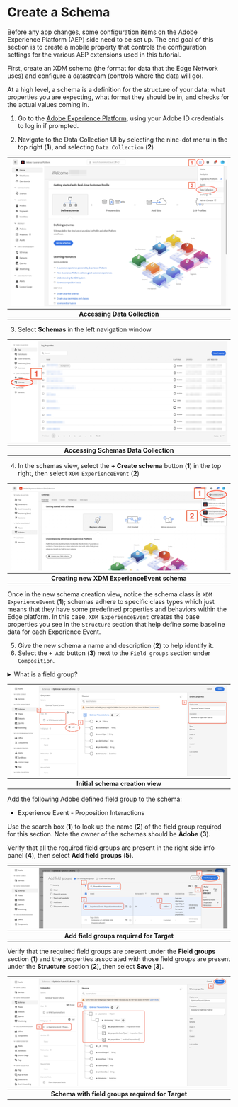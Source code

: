 # Create a Schema
Before any app changes, some configuration items on the Adobe Experience Platform (AEP) side need to be set up. The end goal of this section is to create a mobile property that controls the configuration settings for the various AEP extensions used in this tutorial.

First, create an XDM schema (the format for data that the Edge Network uses) and configure a datastream (controls where the data will go). 
 
At a high level, a schema is a definition for the structure of your data; what properties you are expecting, what format they should be in, and checks for the actual values coming in.  

1. Go to the [Adobe Experience Platform](https://experience.adobe.com/#/platform), using your Adobe ID credentials to log in if prompted.

2. Navigate to the Data Collection UI by selecting the nine-dot menu in the top right (**1**), and selecting `Data Collection` (**2**)

| ![Navigating to Data Collection](../../assets/aep-data-collection.png?raw=true) |
| :---: |
| **Accessing Data Collection** |

3. Select **Schemas** in the left navigation window

| ![Navigating to Schemas in Data Collection](../../assets/data-collection-tags.png?raw=true) |
| :---: |
| **Accessing Schemas Data Collection** |

4. In the schemas view, select the **+ Create schema** button (**1**) in the top right, then select `XDM ExperienceEvent` (**2**)

| ![Creating new XDM ExperienceEvent schema](../../assets/data-collection-schemas.png?raw=true) |
| :---: |
| **Creating new XDM ExperienceEvent schema** |

Once in the new schema creation view, notice the schema class is `XDM ExperienceEvent` (**1**); schemas adhere to specific class types which just means that they have some predefined properties and behaviors within the Edge platform. In this case, `XDM ExperienceEvent` creates the base properties you see in the `Structure` section that help define some baseline data for each Experience Event. 

5. Give the new schema a name and description (**2**) to help identify it.
6. Select the `+ Add` button (**3**) next to the `Field groups` section under `Composition`.

<details>
  <summary> What is a field group?</summary><p>

A schema is made up of building blocks called field groups.

Think of field groups as blueprints for specific groups of data; the data properties describing things like: the current device in use, products and contents/state of carts, information about the users themselves, etc. 

For example, the `Commerce Details` field group has properties for common commerce-related data like: 
- Product information (SKU, name, quantity)
- Cart state (abandons, product add sources, etc.). 
 
This logical grouping helps organize individual data properties into easily understandable sections. They are even reusable! Once you define a field group, you can use it in any schema that has a compatible class (some field groups only make sense with the capabilities of certain schema classes). There are two types of field groups available:

1. Adobe defined - standardized templates of common use-cases and datasets created and updated by Adobe
    - Note that Adobe Experience Platform services implicitly understand standard field groups and can provide additional functionality on top of just reading and writing data. That's why it is strongly recommended that you use standard field groups wherever possible.
2. Custom defined - any field group outside of the Adobe defined ones that users can use to create their own custom collections of data properties  

See the [Field Groups section in the Basics of schema composition](https://experienceleague.adobe.com/docs/experience-platform/xdm/schema/composition.html?lang=en#field-group) for an in depth look at how field groups work in the context of XDM schemas.

</p></details>

| ![Initial schema creation view](../../assets/schema-creation.png?raw=true) |
| :---: |
| **Initial schema creation view** |

Add the following Adobe defined field group to the schema:  
- Experience Event - Proposition Interactions 

Use the search box (**1**) to look up the name (**2**) of the field group required for this section. Note the owner of the schemas should be **Adobe** (**3**).

Verify that all the required field groups are present in the right side info panel (**4**), then select **Add field groups** (**5**).

| ![Add field groups required for Target](../../assets/schema-field-group-selected.png?raw=true) |
| :---: |
| **Add field groups required for Target** |

Verify that the required field groups are present under the **Field groups** section (**1**) and the properties associated with those field groups are present under the **Structure** section (**2**), then select **Save** (**3**).

| ![Schema with field groups required for Target](../../assets/schema-with-field-groups.png?raw=true) |
| :---: |
| **Schema with field groups required for Target** |
